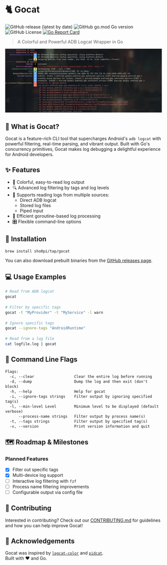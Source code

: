 # 🐈 Gocat

![GitHub release (latest by date)](https://img.shields.io/github/v/release/sho0pi/gocat)
![GitHub go.mod Go version](https://img.shields.io/github/go-mod/go-version/sho0pi/gocat)
![GitHub License](https://img.shields.io/github/license/sho0pi/gocat)
[![Go Report Card](https://goreportcard.com/badge/github.com/sho0pi/gocat)](https://goreportcard.com/report/github.com/sho0pi/gocat)

> A Colorful and Powerful ADB Logcat Wrapper in Go

![Gocat Demo Screenshot](assets/screenshot1.png)

## 🚀 What is Gocat?

Gocat is a feature-rich CLI tool that supercharges Android's `adb logcat` with powerful filtering, real-time parsing, and vibrant output. Built with Go's concurrency primitives, Gocat makes log debugging a delightful experience for Android developers.

## ✨ Features

- 🌈 Colorful, easy-to-read log output
- 🔍 Advanced log filtering by tags and log levels
- 📂 Supports reading logs from multiple sources:
  - Direct ADB logcat
  - Stored log files
  - Piped input
- 🚀 Efficient goroutine-based log processing
- 🎛️ Flexible command-line options

## 🔧 Installation

```bash
brew install sho0pi/tap/gocat
```

You can also download prebuilt binaries from the [GitHub releases page](https://github.com/Sho0pi/gocat/releases).

## 💻 Usage Examples

```bash
# Read from ADB logcat
gocat

# Filter by specific tags
gocat -t "MyProvider" -t "MyService" -l warn

# Ignore specific tags
gocat --ignore-tags "AndroidRuntime"

# Read from a log file
cat logfile.log | gocat
```

## 🚦 Command Line Flags

```
Flags:
  -c, --clear                  Clear the entire log before running
  -d, --dump                   Dump the log and then exit (don't block)
  -h, --help                   Help for gocat
  -i, --ignore-tags strings    Filter output by ignoring specified tag(s)
  -l, --min-level Level        Minimum level to be displayed (default verbose)
      --process-name strings   Filter output by process name(s)
  -t, --tags strings           Filter output by specified tag(s)
  -v, --version                Print version information and quit
```

## 🗺️ Roadmap & Milestones

### Planned Features
- [x] Filter out specific tags
- [x] Multi-device log support
- [ ] Interactive log filtering with `fzf`
- [ ] Process name filtering improvements
- [ ] Configurable output via config file

## 🤝 Contributing

Interested in contributing? Check out our [CONTRIBUTING.md](CONTRIBUTING.md) for guidelines and how you can help improve Gocat!

## 🌟 Acknowledgements

Gocat was inspired by [`logcat-color`](https://github.com/marshall/logcat-color) and [`pidcat`](https://github.com/JakeWharton/pidcat).  
Built with ❤️ and Go.
